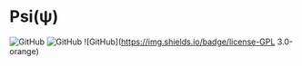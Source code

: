 # Psi(ψ)
![GitHub](https://img.shields.io/badge/python-3.8.2-brightgreen)
![GitHub](https://img.shields.io/badge/version-21.4-grey)
![GitHub](https://img.shields.io/badge/license-GPL 3.0-orange)
